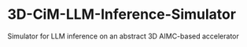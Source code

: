 # 3D-CiM-LLM-Inference-Simulator
Simulator for LLM inference on an abstract 3D AIMC-based accelerator
